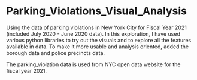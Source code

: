 # Parking_Violations_Visual_Analysis
Using the data of parking violations in New York City for Fiscal Year 2021 (included July 2020 - June 2020 data). In this exploration, I have used various python libraries to try out the visuals and to explore all the features available in data. To make it more usable and analysis oriented, added the borough data and police precincts data.


The parking_violation data is used from NYC open data website for the fiscal year 2021. 
